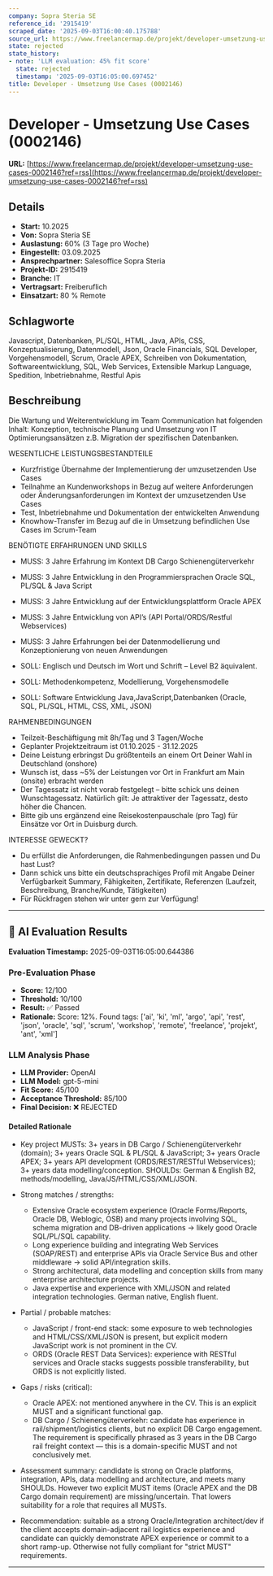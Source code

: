```yaml
---
company: Sopra Steria SE
reference_id: '2915419'
scraped_date: '2025-09-03T16:00:40.175788'
source_url: https://www.freelancermap.de/projekt/developer-umsetzung-use-cases-0002146?ref=rss
state: rejected
state_history:
- note: 'LLM evaluation: 45% fit score'
  state: rejected
  timestamp: '2025-09-03T16:05:00.697452'
title: Developer - Umsetzung Use Cases (0002146)
---
```



# Developer - Umsetzung Use Cases (0002146)
**URL:** [https://www.freelancermap.de/projekt/developer-umsetzung-use-cases-0002146?ref=rss](https://www.freelancermap.de/projekt/developer-umsetzung-use-cases-0002146?ref=rss)
## Details
- **Start:** 10.2025
- **Von:** Sopra Steria SE
- **Auslastung:** 60% (3 Tage pro Woche)
- **Eingestellt:** 03.09.2025
- **Ansprechpartner:** Salesoffice Sopra Steria
- **Projekt-ID:** 2915419
- **Branche:** IT
- **Vertragsart:** Freiberuflich
- **Einsatzart:** 80
                                                % Remote

## Schlagworte
Javascript, Datenbanken, PL/SQL, HTML, Java, APIs, CSS, Konzeptualisierung, Datenmodell, Json, Oracle Financials, SQL Developer, Vorgehensmodell, Scrum, Oracle APEX, Schreiben von Dokumentation, Softwareentwicklung, SQL, Web Services, Extensible Markup Language, Spedition, Inbetriebnahme, Restful Apis

## Beschreibung
Die Wartung und Weiterentwicklung im Team Communication hat folgenden Inhalt: Konzeption, technische Planung und Umsetzung von IT Optimierungsansätzen z.B. Migration der spezifischen Datenbanken.

WESENTLICHE LEISTUNGSBESTANDTEILE
- Kurzfristige Übernahme der Implementierung der umzusetzenden Use Cases
- Teilnahme an Kundenworkshops in Bezug auf weitere Anforderungen oder Änderungsanforderungen im Kontext der umzusetzenden Use Cases
- Test, Inbetriebnahme und Dokumentation der entwickelten Anwendung
- Knowhow-Transfer im Bezug auf die in Umsetzung befindlichen Use Cases im Scrum-Team

BENÖTIGTE ERFAHRUNGEN UND SKILLS
- MUSS: 3 Jahre Erfahrung im Kontext DB Cargo Schienengüterverkehr
- MUSS: 3 Jahre Entwicklung in den Programmiersprachen Oracle SQL, PL/SQL & Java Script
- MUSS: 3 Jahre Entwicklung auf der Entwicklungsplattform Oracle APEX
- MUSS: 3 Jahre Entwicklung von API’s (API Portal/ORDS/Restful Webservices)
- MUSS: 3 Jahre Erfahrungen bei der Datenmodellierung und Konzeptionierung von neuen Anwendungen

- SOLL: Englisch und Deutsch im Wort und Schrift – Level B2 äquivalent.
- SOLL: Methodenkompetenz, Modellierung, Vorgehensmodelle
- SOLL: Software Entwicklung Java,JavaScript,Datenbanken (Oracle, SQL, PL/SQL, HTML, CSS, XML, JSON)

RAHMENBEDINGUNGEN
- Teilzeit-Beschäftigung mit 8h/Tag und 3 Tagen/Woche
- Geplanter Projektzeitraum ist 01.10.2025 - 31.12.2025
- Deine Leistung erbringst Du größtenteils an einem Ort Deiner Wahl in Deutschland (onshore)
- Wunsch ist, dass ~5% der Leistungen vor Ort in Frankfurt am Main (onsite) erbracht werden
- Der Tagessatz ist nicht vorab festgelegt – bitte schick uns deinen Wunschtagessatz. Natürlich gilt: Je attraktiver der Tagessatz, desto höher die Chancen.
- Bitte gib uns ergänzend eine Reisekostenpauschale (pro Tag) für Einsätze vor Ort in Duisburg durch.

INTERESSE GEWECKT?
- Du erfüllst die Anforderungen, die Rahmenbedingungen passen und Du hast Lust?
- Dann schick uns bitte ein deutschsprachiges Profil mit Angabe Deiner Verfügbarkeit Summary, Fähigkeiten, Zertifikate, Referenzen (Laufzeit, Beschreibung, Branche/Kunde, Tätigkeiten)
- Für Rückfragen stehen wir unter gern zur Verfügung!

---

## 🤖 AI Evaluation Results

**Evaluation Timestamp:** 2025-09-03T16:05:00.644386

### Pre-Evaluation Phase
- **Score:** 12/100
- **Threshold:** 10/100
- **Result:** ✅ Passed
- **Rationale:** Score: 12%. Found tags: ['ai', 'ki', 'ml', 'argo', 'api', 'rest', 'json', 'oracle', 'sql', 'scrum', 'workshop', 'remote', 'freelance', 'projekt', 'ant', 'xml']

### LLM Analysis Phase
- **LLM Provider:** OpenAI
- **LLM Model:** gpt-5-mini
- **Fit Score:** 45/100
- **Acceptance Threshold:** 85/100
- **Final Decision:** ❌ REJECTED

#### Detailed Rationale
- Key project MUSTs: 3+ years in DB Cargo / Schienengüterverkehr (domain); 3+ years Oracle SQL & PL/SQL & JavaScript; 3+ years Oracle APEX; 3+ years API development (ORDS/REST/RESTful Webservices); 3+ years data modelling/conception. SHOULDs: German & English B2, methods/modelling, Java/JS/HTML/CSS/XML/JSON.

- Strong matches / strengths:
  - Extensive Oracle ecosystem experience (Oracle Forms/Reports, Oracle DB, Weblogic, OSB) and many projects involving SQL, schema migration and DB-driven applications → likely good Oracle SQL/PL/SQL capability.
  - Long experience building and integrating Web Services (SOAP/REST) and enterprise APIs via Oracle Service Bus and other middleware → solid API/integration skills.
  - Strong architectural, data modelling and conception skills from many enterprise architecture projects.
  - Java expertise and experience with XML/JSON and related integration technologies. German native, English fluent.

- Partial / probable matches:
  - JavaScript / front-end stack: some exposure to web technologies and HTML/CSS/XML/JSON is present, but explicit modern JavaScript work is not prominent in the CV.
  - ORDS (Oracle REST Data Services): experience with RESTful services and Oracle stacks suggests possible transferability, but ORDS is not explicitly listed.

- Gaps / risks (critical):
  - Oracle APEX: not mentioned anywhere in the CV. This is an explicit MUST and a significant functional gap.
  - DB Cargo / Schienengüterverkehr: candidate has experience in rail/shipment/logistics clients, but no explicit DB Cargo engagement. The requirement is specifically phrased as 3 years in the DB Cargo rail freight context — this is a domain-specific MUST and not conclusively met.

- Assessment summary: candidate is strong on Oracle platforms, integration, APIs, data modelling and architecture, and meets many SHOULDs. However two explicit MUST items (Oracle APEX and the DB Cargo domain requirement) are missing/uncertain. That lowers suitability for a role that requires all MUSTs.

- Recommendation: suitable as a strong Oracle/Integration architect/dev if the client accepts domain-adjacent rail logistics experience and candidate can quickly demonstrate APEX experience or commit to a short ramp-up. Otherwise not fully compliant for "strict MUST" requirements.

---
